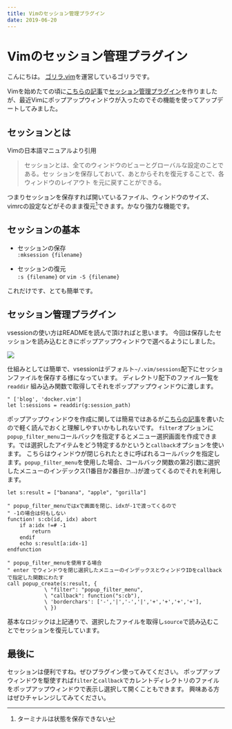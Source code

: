 ```yaml
---
title: Vimのセッション管理プラグイン
date: 2019-06-20
---
```


# Vimのセッション管理プラグイン
こんにちは。
[ゴリラ.vim](https://gorillavim.connpass.com/)を運営しているゴリラです。

Vimを始めたての頃に[こちらの記事](https://gorilla.netlify.com/articles/20181215-vim-session.html)で[セッション管理プラグイン](https://github.com/skanehira/vsession)を作りましたが、最近Vimにポップアップウィンドウが入ったのでその機能を使ってアップデートしてみました。

## セッションとは
Vimの日本語マニュアルより引用
>セッションとは、全てのウィンドウのビューとグローバルな設定のことである。セッ
>ションを保存しておいて、あとからそれを復元することで、各ウィンドウのレイアウト
>を元に戻すことができる。

つまりセッションを保存すれば開いているファイル、ウィンドウのサイズ、vimrcの設定などがそのまま復元[^1]できます。かなり強力な機能です。

[^1]: ターミナルは状態を保存できない

## セッションの基本
- セッションの保存  
`:mksession {filename}`

- セッションの復元  
`:s {filename}` or `vim -S {filename}`

これだけです、とても簡単です。

## セッション管理プラグイン
vsessionの使い方はREADMEを読んで頂ければと思います。
今回は保存したセッションを読み込むときにポップアップウィンドウで選べるようにしました。

![](https://github.com/skanehira/vsession/blob/master/screenshots/vsession.gif?raw=true)

仕組みとしては簡単で、vsessionはデフォルト`~/.vim/sessions`配下にセッションファイルを保存する様になっています。
ディレクトリ配下のファイル一覧を`readdir` 組み込み関数で取得してそれをポップアップウィンドウに渡します。

```vim
" ['blog', 'docker.vim']
let l:sessions = readdir(g:session_path)
```

ポップアップウィンドウを作成に関しては簡易ではあるが[こちらの記事](https://gorilla.netlify.com/articles/20190605-vim-popup-window.html)を書いたので軽く読んでおくと理解しやすいかもしれないです。
`filter`オプションに`popup_filter_menu`コールバックを指定するとメニュー選択画面を作成できます。では選択したアイテムをどう特定するかというと`callback`オプションを使います。
こちらはウィンドウが閉じられたときに呼ばれるコールバックを指定します。`popup_filter_menu`を使用した場合、コールバック関数の第2引数に選択したメニューのインデックス(1番目か2番目か...)が渡ってくるのでそれを利用します。

```vim
let s:result = ["banana", "apple", "gorilla"]

" popup_filter_menuではxで画面を閉じ、idxが-1で渡ってくるので
" -1の場合は何もしない
function! s:cb(id, idx) abort
    if a:idx !=# -1
        return
    endif
    echo s:result[a:idx-1]
endfunction

" popup_filter_menuを使用する場合
" enter でウィンドウを閉じ選択したメニューのインデックスとウィンドウIDをcallbackで指定した関数にわたす
call popup_create(s:result, {
            \ "filter": "popup_filter_menu",
            \ "callback": function("s:cb"),
            \ 'borderchars': ['-','|','-','|','+','+','+','+'],
            \ })
```

基本なロジックは上記通りで、選択したファイルを取得し`source`で読み込むことでセッションを復元しています。

## 最後に
セッションは便利ですね。ぜひプラグイン使ってみてください。
ポップアップウィンドウを駆使すれば`filter`と`callback`でカレントディレクトリのファイルをポップアップウィンドウで表示し選択して開くこともできます。
興味ある方はぜひチャレンジしてみてください。
